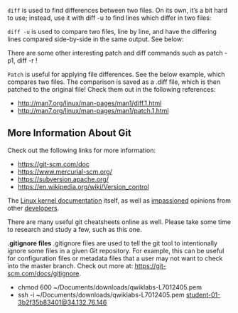
``diff`` is used to find differences between two files. On its own, it’s a bit hard to use; instead, use it with diff -u to find lines which differ in two files:

``diff -u`` is used to compare two files, line by line, and have the differing lines compared side-by-side in the same output. See below:

There are some other interesting patch and diff commands such as patch -p1, diff -r !

``Patch`` is useful for applying file differences. See the below example, which compares two files. The comparison is saved as a .diff file, which is then patched to the original file!
Check them out in the following references:

- http://man7.org/linux/man-pages/man1/diff.1.html
- http://man7.org/linux/man-pages/man1/patch.1.html

## More Information About Git
Check out the following links for more information:

- https://git-scm.com/doc
- https://www.mercurial-scm.org/
- https://subversion.apache.org/
- https://en.wikipedia.org/wiki/Version_control

The [Linux kernel documentation](https://git.kernel.org/pub/scm/linux/kernel/git/torvalds/linux.git/tree/Documentation/process/submitting-patches.rst?id=HEAD) itself, as well as [impassioned](http://stopwritingramblingcommitmessages.com/) opinions from other [developers](https://robots.thoughtbot.com/5-useful-tips-for-a-better-commit-message). 

There are many useful git cheatsheets online as well. Please take some time to research and study a few, such as this one.

**.gitignore files**
.gitignore files are used to tell the git tool to intentionally ignore some files in a given Git repository. For example, this can be useful for configuration files or metadata files that a user may not want to check into the master branch. Check out more at: https://git-scm.com/docs/gitignore.




- chmod 600 ~/Documents/downloads/qwiklabs-L7012405.pem
-  ssh -i ~/Documents/downloads/qwiklabs-L7012405.pem student-01-3b2f35b83401@34.132.76.146

 
